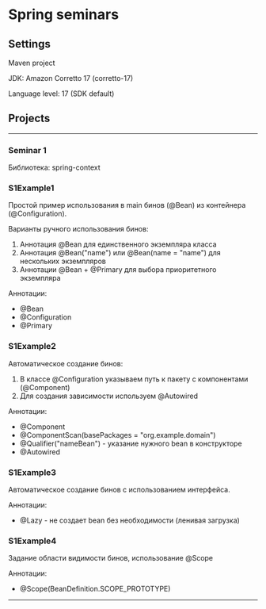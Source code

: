 # Spring seminars

## Settings
Maven project

JDK: Amazon Corretto 17 (corretto-17)

Language level: 17 (SDK default)

## Projects
___
### Seminar 1
Библиотека: spring-context

### S1Example1
Простой пример использования в main бинов (@Bean) из контейнера (@Configuration).

Варианты ручного использования бинов:
1. Аннотация @Bean для единственного экземпляра класса
2. Аннотация @Bean("name") или @Bean(name = "name") для нескольких экземпляров
3. Аннотации @Bean + @Primary для выбора приоритетного экземпляра

Аннотации:
* @Bean
* @Configuration
* @Primary

### S1Example2
Автоматическое создание бинов:
1. В классе @Configuration указываем путь к пакету с компонентами (@Component)
2. Для создания зависимости используем @Autowired

Аннотации:
* @Component
* @ComponentScan(basePackages = "org.example.domain")
* @Qualifier("nameBean") - указание нужного bean в конструкторе
* @Autowired

### S1Example3
Автоматическое создание бинов с использованием интерфейса.

Аннотации:
* @Lazy - не создает bean без необходимости (ленивая загрузка)

### S1Example4
Задание области видимости бинов, использование @Scope

Аннотации:
* @Scope(BeanDefinition.SCOPE_PROTOTYPE)

___



